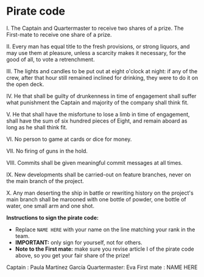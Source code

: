 # Pirate code

I.    The Captain and Quartermaster to receive two shares of a prize.
      The First-mate to receive one share of a prize.

II.   Every man has equal title to the fresh provisions, or strong liquors,
      and may use them at pleasure, unless a scarcity makes it necessary, for
      the good of all, to vote a retrenchment.

III.  The lights and candles to be put out at eight o'clock at night: if any
      of the crew, after that hour still remained inclined for drinking, they
      were to do it on the open deck.

IV.   He that shall be guilty of drunkenness in time of engagement shall suffer
      what punishment the Captain and majority of the company shall think fit.

V.    He that shall have the misfortune to lose a limb in time of engagement,
      shall have the sum of six hundred pieces of Eight, and remain aboard as
      long as he shall think fit.

VI.   No person to game at cards or dice for money.

VII.  No firing of guns in the hold.

VIII. Commits shall be given meaningful commit messages at all times.

IX.   New developments shall be carried-out on feature branches, never on the
      main branch of the project.

X.    Any man deserting the ship in battle or rewriting history on the
      project's main branch shall be marooned with one bottle of powder,
      one bottle of water, one small arm and one shot.

**Instructions to sign the pirate code:**

* Replace `NAME HERE` with your name on the line matching your rank in the team.
* **IMPORTANT:** only sign for yourself, not for others.
* **Note to the First mate:** make sure you revise article I of the pirate code
  above, so you get your fair share of the prize!

Captain      : Paula Martínez García
Quartermaster: Eva
First mate   : NAME HERE
